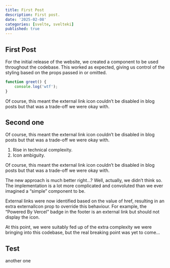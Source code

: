 ```yaml
---
title: First Post
description: First post.
date: '2025-02-08'
categories: [svelte, svelteki]
published: true
---
```


## First Post

For the initial release of the website, we created a component to be used throughout the codebase. This worked as expected, giving us control of the styling based on the props passed in or omitted.

```ts
function greet() {
	console.log('wtf');
}
```

Of course, this meant the external link icon couldn’t be disabled in blog posts but that was a trade-off we were okay with.

## Second one

Of course, this meant the external link icon couldn’t be disabled in blog posts but that was a trade-off we were okay with.

1. Rise in technical complexity.
2. Icon ambiguity.

Of course, this meant the external link icon couldn’t be disabled in blog posts but that was a trade-off we were okay with.

The new approach is much better right…? Well, actually, we didn’t think so. The implementation is a lot more complicated and convoluted than we ever imagined a “simple” component to be.

External links were now identified based on the value of href, resulting in an extra externalIcon prop to override this behaviour. For example, the “Powered By Vercel” badge in the footer is an external link but should not display the icon.

At this point, we were suitably fed up of the extra complexity we were bringing into this codebase, but the real breaking point was yet to come…

## Test

another one
